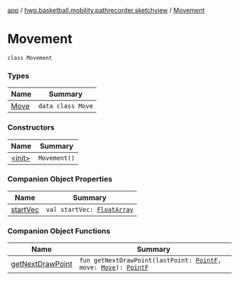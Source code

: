 [app](../../index.md) / [hwp.basketball.mobility.pathrecorder.sketchview](../index.md) / [Movement](.)

# Movement

`class Movement`

### Types

| Name | Summary |
|---|---|
| [Move](-move/index.md) | `data class Move` |

### Constructors

| Name | Summary |
|---|---|
| [&lt;init&gt;](-init-.md) | `Movement()` |

### Companion Object Properties

| Name | Summary |
|---|---|
| [startVec](start-vec.md) | `val startVec: `[`FloatArray`](https://kotlinlang.org/api/latest/jvm/stdlib/kotlin/-float-array/index.html) |

### Companion Object Functions

| Name | Summary |
|---|---|
| [getNextDrawPoint](get-next-draw-point.md) | `fun getNextDrawPoint(lastPoint: `[`PointF`](../../hwp.basketball.mobility.util/-point-f/index.md)`, move: `[`Move`](-move/index.md)`): `[`PointF`](../../hwp.basketball.mobility.util/-point-f/index.md) |

